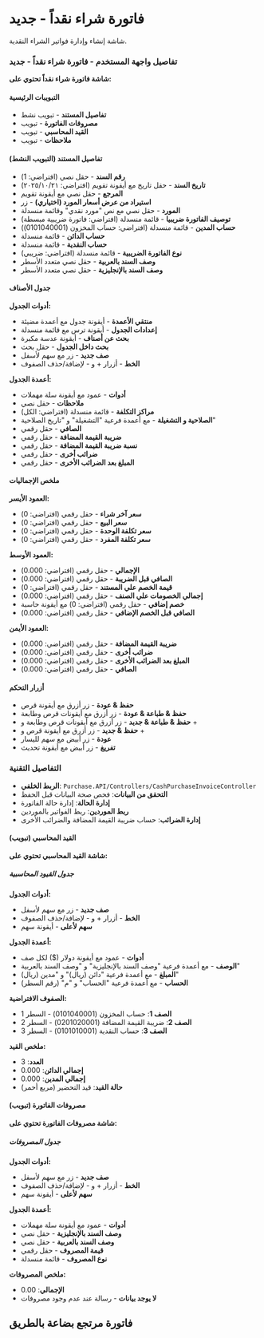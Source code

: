 # فاتورة شراء نقداً - جديد
شاشة إنشاء وإدارة فواتير الشراء النقدية.

### تفاصيل واجهة المستخدم - فاتورة شراء نقداً - جديد
**شاشة فاتورة شراء نقداً تحتوي على:**

#### التبويبات الرئيسية
- **تفاصيل المستند** - تبويب نشط
- **مصروفات الفاتورة** - تبويب
- **القيد المحاسبي** - تبويب
- **ملاحظات** - تبويب

#### تفاصيل المستند (التبويب النشط)
- **رقم السند** - حقل نصي (افتراضي: 1)
- **تاريخ السند** - حقل تاريخ مع أيقونة تقويم (افتراضي: ٢٠٢٥/١٠/٢١)
- **المرجع** - حقل نصي مع أيقونة تقويم
- **استيراد من عرض أسعار المورد (اختياري)** - زر
- **المورد** - حقل نصي مع نص "مورد نقدي" وقائمة منسدلة
- **توصيف الفاتورة ضريبيا** - قائمة منسدلة (افتراضي: فاتورة ضريبية مبسطة)
- **حساب المدين** - قائمة منسدلة (افتراضي: حساب المخزون (0101040001))
- **حساب الدائن** - قائمة منسدلة
- **حساب النقدية** - قائمة منسدلة
- **نوع الفاتورة الضريبية** - قائمة منسدلة (افتراضي: ضريبي)
- **وصف السند بالعربية** - حقل نصي متعدد الأسطر
- **وصف السند بالإنجليزية** - حقل نصي متعدد الأسطر

#### جدول الأصناف
**أدوات الجدول:**
- **منتقي الأعمدة** - أيقونة جدول مع أعمدة مضيئة
- **إعدادات الجدول** - أيقونة ترس مع قائمة منسدلة
- **بحث عن أصناف** - أيقونة عدسة مكبرة
- **بحث داخل الجدول** - حقل بحث
- **صف جديد** - زر مع سهم لأسفل
- **الخط** - أزرار + و - لإضافة/حذف الصفوف

**أعمدة الجدول:**
- **أدوات** - عمود مع أيقونة سلة مهملات
- **ملاحظات** - حقل نصي
- **مراكز التكلفة** - قائمة منسدلة (افتراضي: الكل)
- **الصلاحية و التشغيلة** - مع أعمدة فرعية "التشغيلة" و "تاريخ الصلاحية"
- **الصافي** - حقل رقمي
- **ضريبة القيمة المضافة** - حقل رقمي
- **نسبة ضريبة القيمة المضافة** - حقل رقمي
- **ضرائب أخرى** - حقل رقمي
- **المبلغ بعد الضرائب الأخرى** - حقل رقمي

#### ملخص الإجماليات
**العمود الأيسر:**
- **سعر آخر شراء** - حقل رقمي (افتراضي: 0)
- **سعر البيع** - حقل رقمي (افتراضي: 0)
- **سعر تكلفة الوحدة** - حقل رقمي (افتراضي: 0)
- **سعر تكلفة المفرد** - حقل رقمي (افتراضي: 0)

**العمود الأوسط:**
- **الإجمالي** - حقل رقمي (افتراضي: 0.000)
- **الصافي قبل الضريبة** - حقل رقمي (افتراضي: 0.000)
- **قيمة الخصم علي المستند** - حقل رقمي (افتراضي: 0)
- **إجمالي الخصومات علي الصنف** - حقل رقمي (افتراضي: 0.000)
- **خصم إضافي** - حقل رقمي (افتراضي: 0) مع أيقونة حاسبة
- **الصافي قبل الخصم الإضافي** - حقل رقمي (افتراضي: 0.000)

**العمود الأيمن:**
- **ضريبة القيمة المضافة** - حقل رقمي (افتراضي: 0.000)
- **ضرائب أخرى** - حقل رقمي (افتراضي: 0.000)
- **المبلغ بعد الضرائب الأخرى** - حقل رقمي (افتراضي: 0.000)
- **الصافي** - حقل رقمي (افتراضي: 0.000)

#### أزرار التحكم
- **حفظ & عودة** - زر أزرق مع أيقونة قرص
- **حفظ & طباعة & عودة** - زر أزرق مع أيقونات قرص وطابعة
- **حفظ & طباعة & جديد** - زر أزرق مع أيقونات قرص وطابعة و +
- **حفظ & جديد** - زر أزرق مع أيقونة قرص و +
- **عودة** - زر أبيض مع سهم لليسار
- **تفريغ** - زر أبيض مع أيقونة تحديث

### التفاصيل التقنية
- **الربط الخلفي**: `Purchase.API/Controllers/CashPurchaseInvoiceController`
- **التحقق من البيانات**: فحص صحة البيانات قبل الحفظ
- **إدارة الحالة**: إدارة حالة الفاتورة
- **ربط الموردين**: ربط الفواتير بالموردين
- **إدارة الضرائب**: حساب ضريبة القيمة المضافة والضرائب الأخرى

#### القيد المحاسبي (تبويب)
**شاشة القيد المحاسبي تحتوي على:**

##### جدول القيود المحاسبية
**أدوات الجدول:**
- **صف جديد** - زر مع سهم لأسفل
- **الخط** - أزرار + و - لإضافة/حذف الصفوف
- **سهم لأعلى** - أيقونة سهم

**أعمدة الجدول:**
- **أدوات** - عمود مع أيقونة دولار ($) لكل صف
- **الوصف** - مع أعمدة فرعية "وصف السند بالإنجليزية" و "وصف السند بالعربية"
- **المبلغ** - مع أعمدة فرعية "دائن (ريال)" و "مدين (ريال)"
- **الحساب** - مع أعمدة فرعية "الحساب" و "م" (رقم السطر)

**الصفوف الافتراضية:**
- **الصف 1**: حساب المخزون (0101040001) - السطر 1
- **الصف 2**: ضريبة القيمة المضافة (0201020001) - السطر 2  
- **الصف 3**: حساب النقدية (0101010001) - السطر 3

**ملخص القيد:**
- **العدد**: 3
- **إجمالي الدائن**: 0.000
- **إجمالي المدين**: 0.000
- **حالة القيد**: قيد التحضير (مربع أحمر)

#### مصروفات الفاتورة (تبويب)
**شاشة مصروفات الفاتورة تحتوي على:**

##### جدول المصروفات
**أدوات الجدول:**
- **صف جديد** - زر مع سهم لأسفل
- **الخط** - أزرار + و - لإضافة/حذف الصفوف
- **سهم لأعلى** - أيقونة سهم

**أعمدة الجدول:**
- **أدوات** - عمود مع أيقونة سلة مهملات
- **وصف السند بالإنجليزية** - حقل نصي
- **وصف السند بالعربية** - حقل نصي
- **قيمة المصروف** - حقل رقمي
- **نوع المصروف** - قائمة منسدلة

**ملخص المصروفات:**
- **الإجمالي**: 0.00
- **لا يوجد بيانات** - رسالة عند عدم وجود مصروفات
## فاتورة مرتجع بضاعة بالطريق
